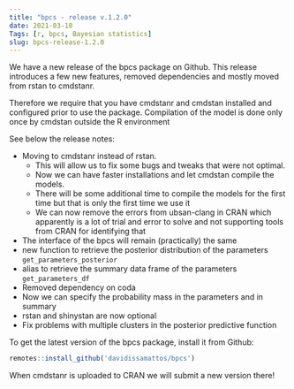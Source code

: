```yaml
---
title: "bpcs - release v.1.2.0"
date: 2021-03-10
Tags: [r, bpcs, Bayesian statistics]
slug: bpcs-release-1.2.0
---
```


We have a new release of the bpcs package on Github. This release introduces a few new features, removed dependencies and mostly moved from rstan to cmdstanr.

Therefore we require that you have cmdstanr and cmdstan installed and configured prior to use the package. Compilation of the model is done only once by cmdstan outside the R environment

See below the release notes:

* Moving to cmdstanr instead of rstan. 
  - This will allow us to fix some bugs and tweaks that were not optimal.
  - Now we can have faster installations and let cmdstan compile the models.
  - There will be some additional time to compile the models for the first time but that is only the first time we use it
  - We can now remove the errors from ubsan-clang in CRAN which apparently is a lot of trial and error to solve and not supporting tools from CRAN for identifying that
* The interface of the bpcs will remain (practically) the same
* new function to retrieve the posterior distribution of the parameters `get_parameters_posterior`
* alias to retrieve the summary data frame of the parameters `get_parameters_df`
* Removed dependency on coda
* Now we can specify the probability mass in the parameters and in summary
* rstan and shinystan are now optional
* Fix problems with multiple clusters in the posterior predictive function

To get the latest version of the bpcs package, install it from Github:

```r
remotes::install_github('davidissamattos/bpcs')
```

When cmdstanr is uploaded to CRAN we will submit a new version there!